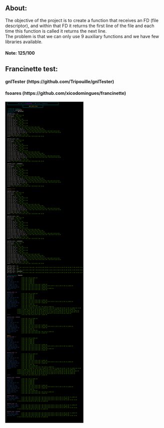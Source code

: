 <h2>About: </h2>
  The objective of the project is to create a function that receives an FD (file descriptor), and within that FD it returns the first line of the file and each time this function is called it returns the next line.
  <br>The problem is that we can only use 9 auxiliary functions and we have few libraries available.
  <h4>Note: 125/100 </h4>
<h2>Francinette test:</h2>
<h4>gnlTester (https://github.com/Tripouille/gnlTester)</h4>
<h4>fsoares (https://github.com/xicodomingues/francinette)</h4>
<img src="./img/teste.png">
